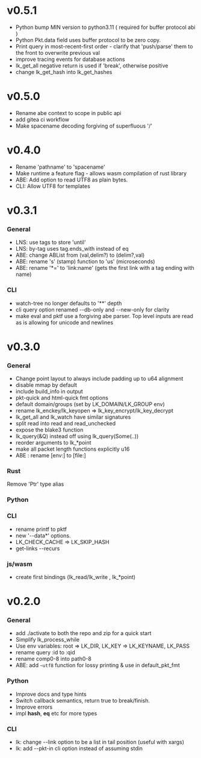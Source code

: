 # v0.5.1

- Python bump MIN version to python3.11 ( required for buffer protocol abi )
- Python Pkt.data field uses buffer protocol to be zero copy.
- Print query in most-recent-first order - clarify that 'push/parse' them to the front to overwrite previous val
- improve tracing events for database actions
- lk_get_all negative return is used if 'break', otherwise positive 
- change lk_get_hash into lk_get_hashes 

# v0.5.0

- Rename abe context to scope in public api
- add gitea ci workflow
- Make spacename decoding forgiving of superfluous '/'

# v0.4.0

- Rename 'pathname' to 'spacename'
- Make runtime a feature flag - allows wasm compilation of rust library
- ABE: Add option to read UTF8 as plain bytes.
- CLI: Allow UTF8 for templates

# v0.3.1

### General 

- LNS: use tags to store 'until'
- LNS: by-tag uses tag.ends_with instead of eq
- ABE: change ABList from (val,delim?) to (delim?,val)
- ABE: rename 's' (stamp) function to 'us' (microseconds)
- ABE: rename '*=' to 'link:name' (gets the first link with a tag ending with name)

### CLI 

- watch-tree no longer defaults to '**' depth
- cli query option renamed --db-only and --new-only for clarity
- make eval and pktf use a forgiving abe parser. Top level inputs are read as is allowing for unicode and newlines


# v0.3.0
### General

- Change point layout to always include padding up to u64 alignment
- disable mmap by default
- include build_info in output
- pkt-quick and html-quick fmt options
- default domain/groups (set by LK_DOMAIN/LK_GROUP env)
- rename lk_enckey/lk_keyopen => lk_key_encrypt/lk_key_decrypt
- lk_get_all and lk_watch have similar signatures
- split read into read and read_unchecked
- expose the blake3 function
- lk_query(&Q) instead off using lk_query(Some(..))
- reorder arguments to lk_*point
- make all packet length functions explicitly u16
- ABE : rename [env:] to [file:]

### Rust

Remove 'Ptr' type alias

### Python

### CLI
- rename printf to pktf
- new '--data*' options.
- LK_CHECK_CACHE => LK_SKIP_HASH
- get-links --recurs

### js/wasm
- create first bindings (lk_read/lk_write , lk_*point)

# v0.2.0
### General
- add ./activate to both the repo and zip for a quick start
- Simplify lk_process_while
- Use env variables: root => LK_DIR, LK_KEY => LK_KEYNAME, LK_PASS
- rename query :id to :qid
- rename comp0-8 into path0-8
- ABE: add `~utf8` function for lossy printing  & use in default_pkt_fmt
### Python
- Improve docs and type hints
- Switch callback semantics, return true to break/finish.
- Improve errors
- impl __hash__, __eq__ etc for more types
### CLI
- lk: change --link option to be a list in tail position (useful with xargs)
- lk: add --pkt-in cli option instead of assuming stdin
